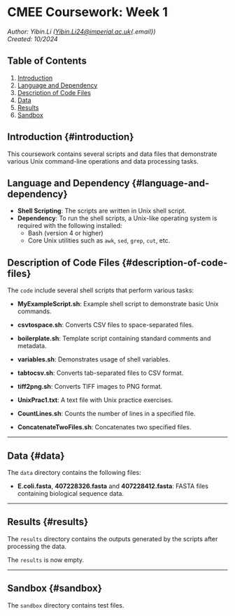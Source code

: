 # CMEE Coursework: Week 1

*Author: Yibin.Li ([Yibin.Li24\@imperial.ac.uk](mailto:Yibin.Li24@imperial.ac.uk){.email})*\
*Created: 10/2024*



## Table of Contents

1.  [Introduction](#Introduction)
2.  [Language and Dependency](#language-and-dependency)
3.  [Description of Code Files](#description-of-code-files)
4.  [Data](#data)
5.  [Results](#results)
6.  [Sandbox](#sandbox)



## Introduction {#introduction}

This coursework contains several scripts and data files that demonstrate various Unix command-line operations and data processing tasks.       



## Language and Dependency {#language-and-dependency}

-   **Shell Scripting**: The scripts are written in Unix shell script.
-   **Dependency**: To run the shell scripts, a Unix-like operating system is required with the following installed:
    -   Bash (version 4 or higher)
    -   Core Unix utilities such as `awk`, `sed`, `grep`, `cut`, etc.



## Description of Code Files {#description-of-code-files}

The `code` include several shell scripts that perform various tasks:

-   **MyExampleScript.sh**: Example shell script to demonstrate basic Unix commands.

-   **csvtospace.sh**: Converts CSV files to space-separated files.

-   **boilerplate.sh**: Template script containing standard comments and metadata.

-   **variables.sh**: Demonstrates usage of shell variables.

-   **tabtocsv.sh**: Converts tab-separated files to CSV format.

-   **tiff2png.sh**: Converts TIFF images to PNG format.

-   **UnixPrac1.txt**: A text file with Unix practice exercises.

-   **CountLines.sh**: Counts the number of lines in a specified file.

-   **ConcatenateTwoFiles.sh**: Concatenates two specified files.

------------------------------------------------------------------------

## Data {#data}

The `data` directory contains the following files:

-   **E.coli.fasta**, **407228326.fasta** and **407228412.fasta**: FASTA files containing biological sequence data. 

------------------------------------------------------------------------

## Results {#results}

The `results` directory contains the outputs generated by the scripts after processing the data.

The `results` is now empty.

------------------------------------------------------------------------

## Sandbox {#sandbox}

The `sandbox` directory contains test files.
